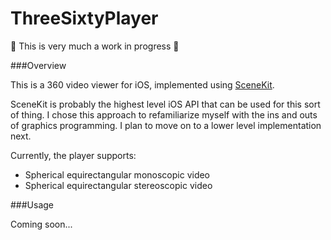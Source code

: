 # ThreeSixtyPlayer


:construction: This is very much a work in progress :construction:

###Overview

This is a 360 video viewer for iOS, implemented using [SceneKit](https://developer.apple.com/library/ios/documentation/SceneKit/Reference/SceneKit_Framework/).

SceneKit is probably the highest level iOS API that can be used for this sort of thing. I chose this approach to refamiliarize myself with the ins and outs of graphics programming. I plan to move on to a lower level implementation next.

Currently, the player supports:

- Spherical equirectangular monoscopic video
- Spherical equirectangular stereoscopic video

###Usage

Coming soon...
